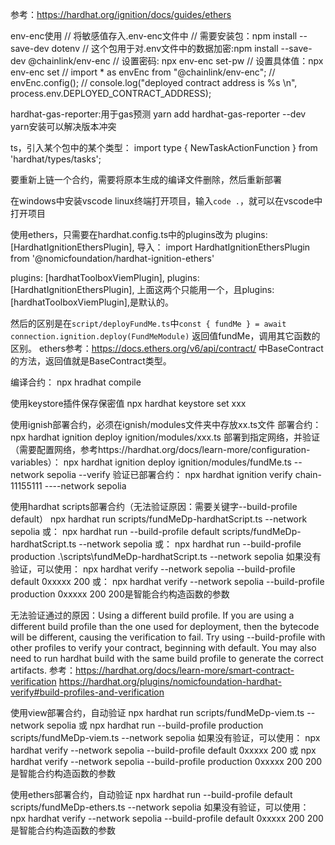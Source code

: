 参考：https://hardhat.org/ignition/docs/guides/ethers

env-enc使用
// 将敏感值存入.env-enc文件中
// 需要安装包：npm install --save-dev dotenv
// 这个包用于对.env文件中的数据加密:npm install --save-dev @chainlink/env-enc
// 设置密码: npx env-enc set-pw
// 设置具体值：npx env-enc set
// import * as envEnc from "@chainlink/env-enc";
// envEnc.config();
// console.log("deployed contract address is %s \n", process.env.DEPLOYED_CONTRACT_ADDRESS);

 hardhat-gas-reporter:用于gas预测
 yarn add hardhat-gas-reporter --dev
 yarn安装可以解决版本冲突


ts，引入某个包中的某个类型：
import type { NewTaskActionFunction } from 'hardhat/types/tasks';


要重新上链一个合约，需要将原本生成的编译文件删除，然后重新部署

在windows中安装vscode
linux终端打开项目，输入```code .```，就可以在vscode中打开项目

 使用ethers，只需要在hardhat.config.ts中的plugins改为
 plugins: [HardhatIgnitionEthersPlugin],
 导入： import HardhatIgnitionEthersPlugin from '@nomicfoundation/hardhat-ignition-ethers'

plugins: [hardhatToolboxViemPlugin],
plugins: [HardhatIgnitionEthersPlugin],
上面这两个只能用一个，且plugins: [hardhatToolboxViemPlugin],是默认的。

然后的区别是在```script/deployFundMe.ts```中```const { fundMe } = await connection.ignition.deploy(FundMeModule)```
返回值fundMe，调用其它函数的区别。
ethers参考：https://docs.ethers.org/v6/api/contract/   中BaseContract的方法，返回值就是BaseContract类型。

编译合约：
npx hradhat compile

使用keystore插件保存保密值
npx hardhat keystore set xxx
 
使用ignish部署合约，必须在ignish/modules文件夹中存放xx.ts文件
部署合约：
npx hardhat ignition deploy ignition/modules/xxx.ts
部署到指定网络，并验证（需要配置网络，参考https://hardhat.org/docs/learn-more/configuration-variables）：
 npx hardhat ignition deploy ignition/modules/fundMe.ts --network sepolia --verify
 验证已部署合约：
 npx hardhat ignition verify chain-11155111 ----network sepolia

使用hardhat scripts部署合约（无法验证原因：需要关键字--build-profile default）
npx hardhat run scripts/fundMeDp-hardhatScript.ts --network sepolia
或：
npx hardhat run --build-profile default scripts/fundMeDp-hardhatScript.ts --network sepolia 
或：
npx hardhat run --build-profile production .\scripts\fundMeDp-hardhatScript.ts --network sepolia
如果没有验证，可以使用：
npx hardhat verify --network sepolia --build-profile default 0xxxxx  200
或：
npx hardhat verify --network sepolia --build-profile production 0xxxxx  200
200是智能合约构造函数的参数

无法验证通过的原因：Using a different build profile. If you are using a different build profile than the one used for deployment, then the bytecode will be different, causing the verification to fail. Try using --build-profile with other profiles to verify your contract, beginning with default. You may also need to run hardhat build with the same build profile to generate the correct artifacts.
参考：https://hardhat.org/docs/learn-more/smart-contract-verification
https://hardhat.org/plugins/nomicfoundation-hardhat-verify#build-profiles-and-verification

使用view部署合约，自动验证
npx hardhat run scripts/fundMeDp-viem.ts --network sepolia
或
npx hardhat run --build-profile production scripts/fundMeDp-viem.ts --network sepolia
如果没有验证，可以使用：
npx hardhat verify --network sepolia --build-profile default 0xxxxx  200
或
npx hardhat verify --network sepolia --build-profile production 0xxxxx  200
200是智能合约构造函数的参数

使用ethers部署合约，自动验证
npx hardhat run --build-profile default scripts/fundMeDp-ethers.ts --network sepolia
如果没有验证，可以使用：
npx hardhat verify --network sepolia --build-profile default 0xxxxx  200
200是智能合约构造函数的参数
